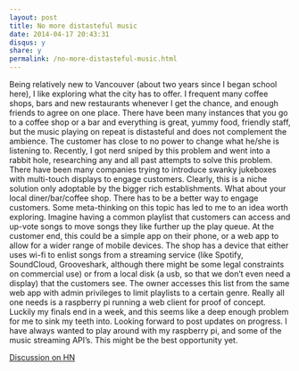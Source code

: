 ```yaml
---
layout: post
title: No more distasteful music
date: 2014-04-17 20:43:31
disqus: y
share: y
permalink: /no-more-distasteful-music.html
---
```


Being relatively new to Vancouver (about two years since I began school here), I like exploring what the city has to offer. I frequent many coffee shops, bars and new restaurants whenever I get the chance, and enough friends to agree on one place. There have been many instances that you go to a coffee shop or a bar and everything is great, yummy food, friendly staff, but the music playing on repeat is distasteful and does not complement the ambience. The customer has close to no power to change what he/she is listening to. 
Recently, I got nerd sniped by this problem and went into a rabbit hole,  researching any and all past attempts to solve this problem. There have been many companies trying to introduce swanky jukeboxes with multi-touch displays to engage customers. Clearly, this is a niche solution only adoptable by the bigger rich establishments. What about your local diner/bar/coffee shop. There has to be a better way to engage customers. Some meta-thinking on this topic has led to me to an idea worth exploring. Imagine having a common playlist that customers can access and up-vote songs to move songs they like further up the play queue. At the customer end, this could be a simple app on their phone, or a web app to allow for a wider range of mobile devices. The shop has a device that either uses wi-fi to enlist songs from a streaming service (like Spotify, SoundCloud, Grooveshark, although there might be some legal constraints on commercial use) or from a local disk (a usb, so that we don’t even need a display) that the customers see. The owner accesses this list from the same web app with admin privileges to limit playlists to a certain genre. Really all one needs is a raspberry pi running a web client for proof of concept. 
Luckily my finals end in a week, and this seems like a deep enough problem for me to sink my teeth into. Looking forward to post updates on progress. I have always wanted to play around with my raspberry pi, and some of the music streaming API’s. This might be the best opportunity yet.

[Discussion on HN](https://news.ycombinator.com/item?id=7488571)